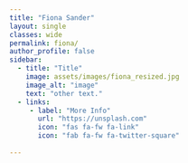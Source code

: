 ```yaml
---
title: "Fiona Sander"
layout: single
classes: wide
permalink: fiona/
author_profile: false
sidebar:
  - title: "Title"
    image: assets/images/fiona_resized.jpg
    image_alt: "image"
    text: "other text."
  - links:
     - label: "More Info"
       url: "https://unsplash.com"
       icon: "fas fa-fw fa-link"
       icon: "fab fa-fw fa-twitter-square"
    
---
```


